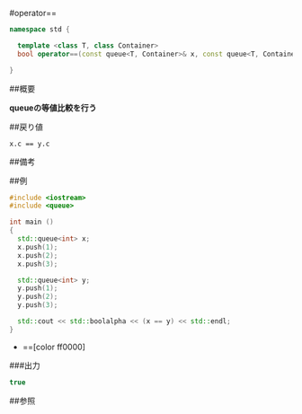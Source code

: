 #operator==
```cpp
namespace std {

  template <class T, class Container>
  bool operator==(const queue<T, Container>& x, const queue<T, Container>& y);

}
```

##概要

<b>queueの等値比較を行う</b>


##戻り値

`x.c == y.c`

##備考



##例

```cpp
#include <iostream>
#include <queue>

int main ()
{
  std::queue<int> x;
  x.push(1);
  x.push(2);
  x.push(3);

  std::queue<int> y;
  y.push(1);
  y.push(2);
  y.push(3);

  std::cout << std::boolalpha << (x == y) << std::endl;
}
```
* ==[color ff0000]

###出力

```cpp
true
```

##参照


